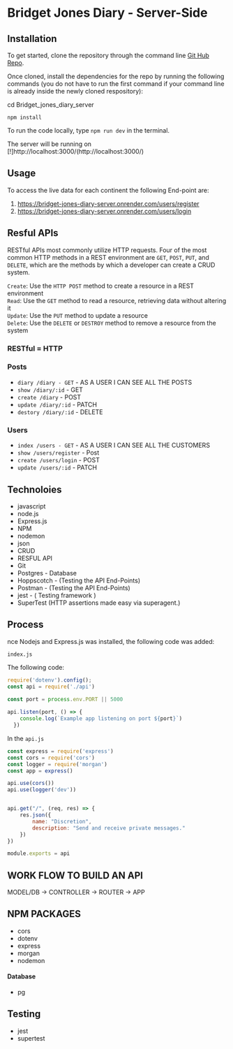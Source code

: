 # Bridget Jones Diary - Server-Side

## Installation

To get started, clone the repository through the command line [Git Hub Repo](git@github.com:PiroAvni/Bridget_jones_diary_server.git).

Once cloned, install the dependencies for the repo by running the following commands (you do not have to run the first command if your command line is already inside the newly cloned respository):

cd Bridget_jones_diary_server

```npm install```

To run the code locally, type ```npm run dev``` in the terminal.

The server will be running on [!]http://localhost:3000/(http://localhost:3000/)

## Usage
To access the live data for each continent the following End-point are:
1.  https://bridget-jones-diary-server.onrender.com/users/register
2.  https://bridget-jones-diary-server.onrender.com/users/login

## Resful APIs

RESTful APIs most commonly utilize HTTP requests. Four of the most common HTTP methods in a REST environment are `GET`, `POST`, `PUT`, and `DELETE`, which are the methods by which a developer can create a CRUD system.

`Create`: Use the `HTTP POST` method to create a resource in a REST environment \
`Read`: Use the `GET` method to read a resource, retrieving data without altering it \
`Update`: Use the `PUT` method to update a resource \
`Delete`: Use the `DELETE` or `DESTROY` method to remove a resource from the system

### RESTful = HTTP

### Posts
  - `diary /diary - GET` - AS A USER I CAN SEE ALL THE POSTS
  - `show /diary/:id` - GET
  - `create /diary` - POST
  - `update /diary/:id` - PATCH
  - `destory /diary/:id` - DELETE

### Users
  - `index /users - GET` - AS A USER I CAN SEE ALL THE CUSTOMERS
  - `show /users/register` - Post
  - `create /users/login` - POST
  - `update /users/:id` - PATCH
 



## Technoloies 

* javascript
* node.js
* Express.js
* NPM
* nodemon
* json
* CRUD 
* RESFUL API
* Git
* Postgres - Database
* Hoppscotch - (Testing the API End-Points)
* Postman - (Testing the API End-Points)
* jest - ( Testing framework )
* SuperTest (HTTP assertions made easy via superagent.)

## Process

nce Nodejs and Express.js was installed, the following code was added:

```index.js```

The following code:

```js
require('dotenv').config();
const api = require('./api')

const port = process.env.PORT || 5000
 
api.listen(port, () => {
    console.log(`Example app listening on port ${port}`)
  })
```
In the ```api.js```

```js
const express = require('express')
const cors = require('cors')
const logger = require('morgan')
const app = express()

api.use(cors())
api.use(logger('dev'))


api.get("/", (req, res) => {
    res.json({
        name: "Discretion",
        description: "Send and receive private messages."
    })
})

module.exports = api
```

## WORK FLOW TO BUILD AN API

  MODEL/DB -> CONTROLLER ->  ROUTER -> APP


  ## NPM PACKAGES 

* cors
* dotenv
* express
* morgan
* nodemon

#### Database
* pg

## Testing

* jest 
* supertest
